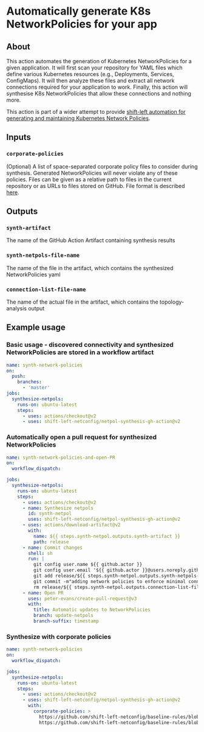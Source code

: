 # Automatically generate K8s NetworkPolicies for your app

## About
This action automates the generation of Kubernetes NetworkPolicies for a given application. It will first scan your repository for YAML files which define various Kubernetes resources (e.g., Deployments, Services, ConfigMaps). It will then analyze these files and extract all network connections required for your application to work. Finally, this action will synthesise K8s NetworkPolicies that allow these connections and nothing more.

This action is part of a wider attempt to provide [shift-left automation for generating and maintaining Kubernetes Network Policies](https://shift-left-netconfig.github.io/).

## Inputs
### `corporate-policies`
(Optional) A list of space-separated corporate policy files to consider during synthesis. Generated NetworkPolicies will never violate any of these policies. Files can be given as a relative path to files in the current repository or as URLs to files stored on GitHub. File format is described [here](https://github.com/shift-left-netconfig/baseline-rules).

## Outputs
### `synth-artifact`
The name of the GitHub Action Artifact containing synthesis results
### `synth-netpols-file-name`
The name of the file in the artifact, which contains the synthesized NetworkPolicies yaml
### `connection-list-file-name`
The name of the actual file in the artifact, which contains the topology-analysis output

## Example usage
### Basic usage - discovered connectivity and synthesized NetworkPolicies are stored in a workflow artifact
```yaml
name: synth-network-policies
on:
  push:
    branches:
      - 'master'
jobs:
  synthesize-netpols:
    runs-on: ubuntu-latest
    steps:
      - uses: actions/checkout@v2
      - uses: shift-left-netconfig/netpol-synthesis-gh-action@v2
```

### Automatically open a pull request for synthesized NetworkPolicies
```yaml
name: synth-network-policies-and-open-PR
on:
  workflow_dispatch:

jobs:
  synthesize-netpols:
    runs-on: ubuntu-latest
    steps:
      - uses: actions/checkout@v2
      - name: Synthesize netpols
        id: synth-netpol
        uses: shift-left-netconfig/netpol-synthesis-gh-action@v2
      - uses: actions/download-artifact@v2
        with:
          name: ${{ steps.synth-netpol.outputs.synth-artifact }}
          path: release
      - name: Commit changes
        shell: sh
        run: |
          git config user.name ${{ github.actor }}
          git config user.email '${{ github.actor }}@users.noreply.github.com'
          git add release/${{ steps.synth-netpol.outputs.synth-netpols-file-name }}
          git commit -m"adding network policies to enforce minimal connectivity"
          rm release/${{ steps.synth-netpol.outputs.connection-list-file-name }}  # avoid committing connection list
      - name: Open PR
        uses: peter-evans/create-pull-request@v3
        with:
          title: Automatic updates to NetworkPolicies
          branch: update-netpols
          branch-suffix: timestamp
  ```
### Synthesize with corporate policies
```yaml
name: synth-network-policies
on:
  workflow_dispatch:

jobs:
  synthesize-netpols:
    runs-on: ubuntu-latest
    steps:
      - uses: actions/checkout@v2
      - uses: shift-left-netconfig/netpol-synthesis-gh-action@v2
        with:
          corporate-policies: >
            https://github.com/shift-left-netconfig/baseline-rules/blob/master/examples/ciso_denied_ports.yaml
            https://github.com/shift-left-netconfig/baseline-rules/blob/master/examples/restrict_access_to_payment.yaml
```
